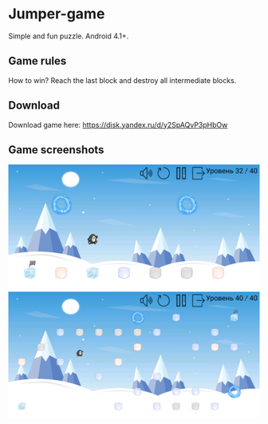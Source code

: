 # Jumper-game
Simple and fun puzzle. Android 4.1+.

## Game rules
How to win? Reach the last block and destroy all intermediate blocks.

## Download
Download game here: https://disk.yandex.ru/d/y2SpAQvP3pHbOw

## Game screenshots
![](https://github.com/Nikitagritsaenko/Jumper-game/blob/master/screenshots/screen1.jpg)
![](https://github.com/Nikitagritsaenko/Jumper-game/blob/master/screenshots/screen2.jpg)



